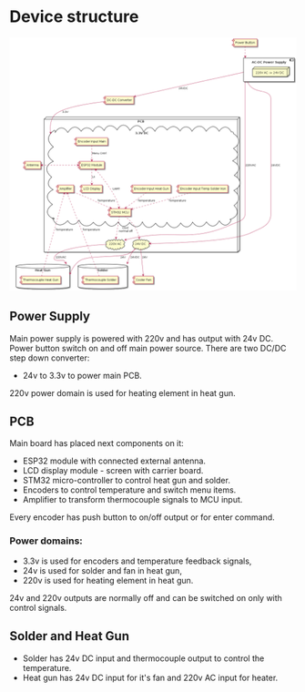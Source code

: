 # Device structure

![Device Structure](/out/doc/device_structure/device_structure.png)

## Power Supply

Main power supply is powered with 220v and has output with 24v DC.
Power button switch on and off main power source. There are two
DC/DC step down converter:

* 24v to 3.3v to power main PCB.

220v power domain is used for heating element in heat gun.

## PCB

Main board has placed next components on it:

* ESP32 module with connected external antenna.
* LCD display module - screen with carrier board.
* STM32 micro-controller to control heat gun and solder.
* Encoders to control temperature and switch menu items.
* Amplifier to transform thermocouple signals to MCU input.

Every encoder has push button to on/off output or for enter command.

### Power domains:

* 3.3v is used for encoders and temperature feedback signals,
* 24v is used for solder and fan in heat gun,
* 220v is used for heating element in heat gun.

24v and 220v outputs are normally off and can be switched on only with control signals.

## Solder and Heat Gun

* Solder has 24v DC input and thermocouple output to control the temperature.
* Heat gun has 24v DC input for it's fan and 220v AC input for heater.
